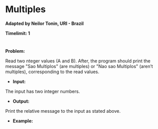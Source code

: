 # Multiples

**Adapted by Neilor Tonin, URI - Brazil**

**Timelimit: 1**
#

**Problem:**

Read two nteger values (A and B). After, the program should print the message "Sao Multiplos" (are multiples) or "Nao sao Multiplos" (aren’t multiples), corresponding to the read values.

- **Input:**

The input has two integer numbers.

- **Output:**

Print the relative message to the input as stated above.

- **Example:**